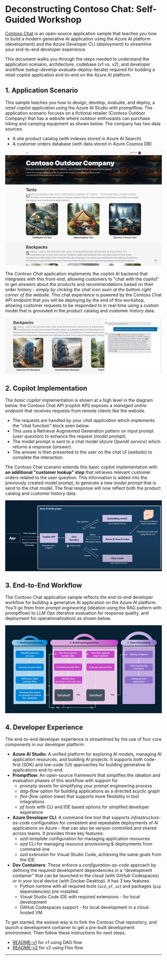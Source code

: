 # Deconstructing Contoso Chat: Self-Guided Workshop 

[Contoso Chat](https://github.com/Azure-Samples/contoso-chat) is an open-source application sample that teaches you how to build a modern generative AI application using the Azure AI platform (development) and the Azure Developer CLI (deployment) to streamline your end-to-end developer experience.

This document walks you through the steps needed to understand the application scenario, architecture, codebase (v1 vs. v2), and developer workflow (setup-develop-evaluate-deploy-iterate) required for building a retail copilot application end-to-end on the Azure AI platform.

## 1. Application Scenario

This sample teaches you how to design, develop, evaluate, and deploy, a _retail copilot application_ using the Azure AI Studio with promptflow. The application scenario focuses on a fictional retailer (Contoso Outdoor Company) that has a website where outdoor enthusiasts can purchase hiking and camping equipment as shown below. The company has two data sources:
- A site product catalog (with indexes stored in Azure AI Search)
- A customer orders database (with data stored in Azure Cosmos DB)

![Contoso Outdoors](./img/00-app-scenario-ui.png)

The _Contoso Chat_ application implements the copilot AI backend that integrates with this front-end, allowing customers to "chat with the copilot" to get answers about the products and recommendations based on their order history - _simply by clicking the chat icon seen at the bottom right corner of the website_. This chat experience is powered by the Contoso Chat API endpoint that you will be deploying by the end of this workshop, allowing customer requests to be responded to in real-time using a custom model that is grounded in the product catalog and customer history data.

![Contoso Chat](./img/00-app-scenario-ai.png)

## 2. Copilot Implementation

The _basic copilot_ implementation is shown at a high level in the diagram below. the Contoso Chat API (copilot API) exposes a _managed online endpoint_ that receives requests from remote clients like the website. 
- The requests are handled by your _chat application_ which implements the "chat function" block seen below.
- This uses a Retrieval Augmented Generation pattern on input prompt (_user question_) to enhance the request (_model prompt_).
- The model prompt is sent to a chat model (_Azure OpenAI service_) which returns a response (_answer_).
- The answer is then presented to the user on the chat UI (_website_) to complete the interaction.

The Contoso Chat scenario extends this basic copilot implementation with **an additional "customer lookup" step** that retrieves relevant customer orders related to the user question. This information is added into the previously created model prompt, to generate a new _model prompt_ that is send to the chat model. The final response will now reflect both the product catalog and customer history data.

![Copilot Architecture](./img/00-app-architecture-copilot.png)

## 3. End-to-End Workflow

The Contoso Chat application sample reflects the end-to-end developer workflow for building a generative AI application on the Azure AI platform. You'll go from from _prompt engineering_ (ideation using the RAG pattern with promptflow) to _LLM Ops_ (iterative evaluation for response quality, and deployment for operationalization) as shown below.

![LLM Ops](./img/00-llmops-lifecycle.png)

## 4. Developer Experience

The end-to-end developer experience is streamlined by the use of four core components in our developer platform:
- **Azure AI Studio**: A unified platform for exploring AI models, managing AI application resources, and building AI projects. It supports both code-first (SDK) and low-code (UI) approaches for building generative AI applications end-to-end.
- **Promptflow**: An open-source framework that simplifies the ideation and evaluation phases of this workflow with support for
  - _prompty assets_ for simplifying your prompt engineering process
  - _dag-flow_ option for building applications as a directed acyclic graph
  - _flex-flow_ option (new) that supports more flexibility in tool integrations
  - _pf tools_ with CLI and IDE based options for simplifed developer experience
- **Azure Developer CLI**: A command-line tool that supports _infrastructure-as-code_ configuration for consistent and repeatable deployments of AI applications on Azure - that can also be version controlled and shared across teams. It provides three key features:
  - _azd-template_ configuration for managing application resources
  - _azd_ CLI for managing resource provisioning & deployments from command-line
  - _azd extension_ for Visual Studio Code, achieving the same goals from the IDE
- **Dev Containers**: These enforce a _configuration-as-code_ approach by defining the required development dependencies in a "development container" that can be launched in the cloud (with GitHub Codespaces) or in your local device (with Docker Desktop). It has 3 key features:
  - Python runtime with all required tools (`azd`, `pf`, `az`) and packages (`pip` dependencies) pre-installed.
  - Visual Studio Code IDE with required extensions - for local development
  - GitHub Codespaces support - for local development in a cloud-hosted VM

To get started, the easiest way is to fork the Contoso Chat repository, and launch a development container to get a pre-built development environment. Then follow these instructions for next steps.
 - [README-v1](README-v1.md) for v1 using DAG flow
 - [README-v2](README-v2.md) for v2 using Flex flow

---